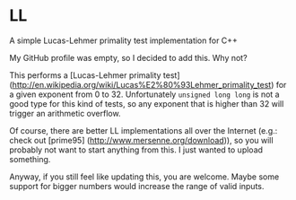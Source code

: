 # LL
A simple Lucas-Lehmer primality test implementation for C++

My GitHub profile was empty, so I decided to add this. Why not?

This performs a [Lucas-Lehmer primality test] (http://en.wikipedia.org/wiki/Lucas%E2%80%93Lehmer_primality_test) for a given exponent from 0 to 32. Unfortunately `unsigned long long` is not a good type for this kind of tests, so any exponent that is higher than 32 will trigger an arithmetic overflow.

Of course, there are better LL implementations all over the Internet (e.g.: check out [prime95] (http://www.mersenne.org/download)), so you will probably not want to start anything from this. I just wanted to upload something.

Anyway, if you still feel like updating this, you are welcome. Maybe some support for bigger numbers would increase the range of valid inputs.
